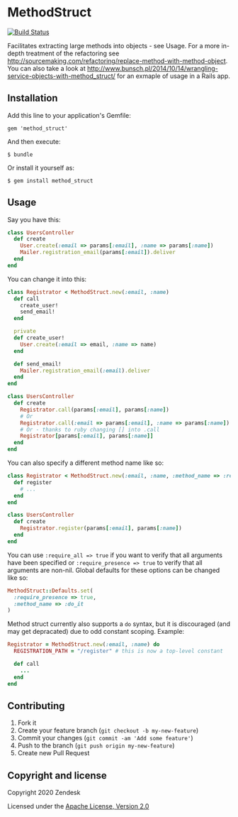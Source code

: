 # MethodStruct

[![Build Status](https://travis-ci.org/basecrm/method_struct.png?branch=master)](https://travis-ci.org/basecrm/method_struct)

Facilitates extracting large methods into objects - see Usage.
For a more in-depth treatment of the refactoring see
http://sourcemaking.com/refactoring/replace-method-with-method-object. You can also take a look at http://www.bunsch.pl/2014/10/14/wrangling-service-objects-with-method_struct/ for an exmaple of usage in a Rails app.

## Installation

Add this line to your application's Gemfile:

    gem 'method_struct'

And then execute:

    $ bundle

Or install it yourself as:

    $ gem install method_struct

## Usage

Say you have this:

```ruby
class UsersController
  def create
    User.create(:email => params[:email], :name => params[:name])
    Mailer.registration_email(params[:email]).deliver
  end
end
```

You can change it into this:

```ruby
class Registrator < MethodStruct.new(:email, :name)
  def call
    create_user!
    send_email!
  end

  private
  def create_user!
    User.create(:email => email, :name => name)
  end

  def send_email!
    Mailer.registration_email(:email).deliver
  end
end

class UsersController
  def create
    Registrator.call(params[:email], params[:name])
    # Or
    Registrator.call(:email => params[:email], :name => params[:name])
    # Or - thanks to ruby changing [] into .call
    Registrator[params[:email], params[:name]]
  end
end
```

You can also specify a different method name like so:

```ruby
class Registrator < MethodStruct.new(:email, :name, :method_name => :register)
  def register
    # ...
  end
end

class UsersController
  def create
    Registrator.register(params[:email], params[:name])
  end
end
```

You can use `:require_all => true` if you want to verify that all arguments
have been specified or `:require_presence => true` to verify that all arguments
are non-nil. Global defaults for these options can be changed like so:

```ruby
MethodStruct::Defaults.set(
  :require_presence => true,
  :method_name => :do_it
)
```

Method struct currently also supports a `do` syntax, but it is discouraged (and may get depracated)
due to odd constant scoping. Example:

```ruby
Registrator = MethodStruct.new(:email, :name) do
  REGISTRATION_PATH = "/register" # this is now a top-level constant

  def call
    ...
  end
end
```

## Contributing

1. Fork it
2. Create your feature branch (`git checkout -b my-new-feature`)
3. Commit your changes (`git commit -am 'Add some feature'`)
4. Push to the branch (`git push origin my-new-feature`)
5. Create new Pull Request

## Copyright and license

Copyright 2020 Zendesk

Licensed under the [Apache License, Version 2.0](LICENSE)
